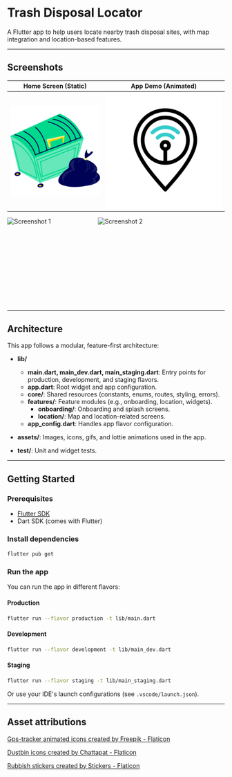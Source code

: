 # Trash Disposal Locator

A Flutter app to help users locate nearby trash disposal sites, with map integration and location-based features.

---

## Screenshots

| Home Screen (Static) | App Demo (Animated) |
|---------------------|---------------------|
| ![Home](assets/images/png/rubbish.png) | ![Demo](assets/gifs/gps_tracker.gif) |

<div style="display: flex; gap: 10px;">
  <img src="https://image1.com" alt="Screenshot 1" width="200" height="200" />
  <img src="https://image2.com" alt="Screenshot 2" width="200" height="200" />
</div>

---

## Architecture

This app follows a modular, feature-first architecture:

- **lib/**
  - **main.dart, main_dev.dart, main_staging.dart**: Entry points for production, development, and staging flavors.
  - **app.dart**: Root widget and app configuration.
  - **core/**: Shared resources (constants, enums, routes, styling, errors).
  - **features/**: Feature modules (e.g., onboarding, location, widgets).
    - **onboarding/**: Onboarding and splash screens.
    - **location/**: Map and location-related screens.
  - **app_config.dart**: Handles app flavor configuration.

- **assets/**: Images, icons, gifs, and lottie animations used in the app.

- **test/**: Unit and widget tests.

---

## Getting Started

### Prerequisites
- [Flutter SDK](https://flutter.dev/docs/get-started/install)
- Dart SDK (comes with Flutter)

### Install dependencies
```bash
flutter pub get
```

### Run the app
You can run the app in different flavors:

#### Production
```bash
flutter run --flavor production -t lib/main.dart
```

#### Development
```bash
flutter run --flavor development -t lib/main_dev.dart
```

#### Staging
```bash
flutter run --flavor staging -t lib/main_staging.dart
```

Or use your IDE's launch configurations (see `.vscode/launch.json`).

---

## Asset attributions

<a href="https://www.flaticon.com/free-animated-icons/gps-tracker" title="gps-tracker animated icons">Gps-tracker animated icons created by Freepik - Flaticon</a>

<a href="https://www.flaticon.com/free-icons/dustbin" title="dustbin icons">Dustbin icons created by Chattapat - Flaticon</a>

<a href="https://www.flaticon.com/free-stickers/rubbish" title="rubbish stickers">Rubbish stickers created by Stickers - Flaticon</a>






